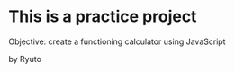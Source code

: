<h1>This is a practice project</h1>
<p>Objective: create a functioning calculator using JavaScript</p>

<footer>by Ryuto</footer>
